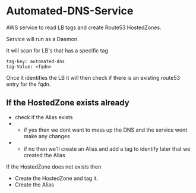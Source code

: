 # Automated-DNS-Service
AWS service to read LB tags and create Route53 HostedZones.

Service will run as a Daemon.

It will scan for LB's that has a specific tag

```
tag-key: automated-dns
tag-Value: <fqdn>
```

Once it identifies the LB it will then check if there is an existing route53 entry for the fqdn.

## If the HostedZone exists already
  - check if the Alias exists
  - - if yes then we dont want to mess up the DNS and the service wont make any changes
  - - if no then we'll create an Alias and add a tag to identify later that we created the Alias

If the HostedZone does not exists then
- Create the HostedZone and tag it.
- Create the Alias